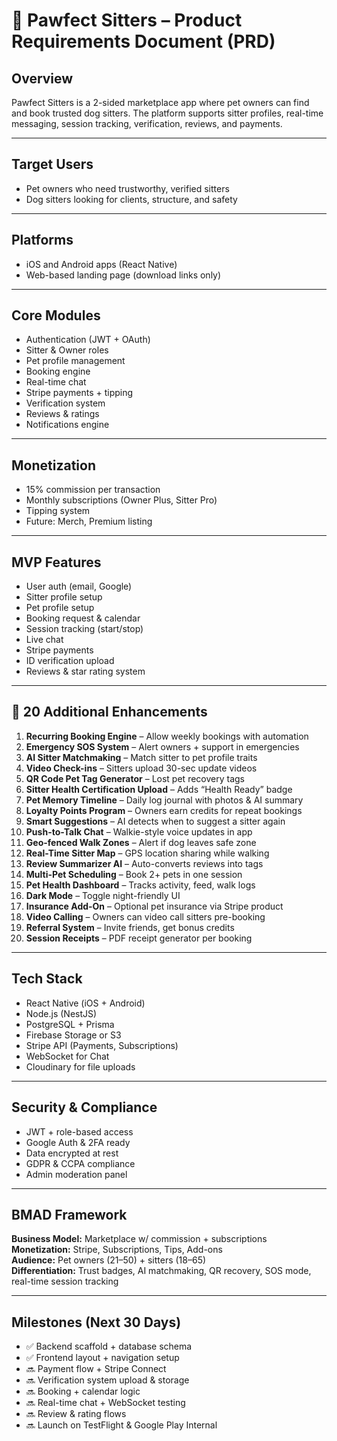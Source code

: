 
# 🐾 Pawfect Sitters – Product Requirements Document (PRD)

## Overview
Pawfect Sitters is a 2-sided marketplace app where pet owners can find and book trusted dog sitters. The platform supports sitter profiles, real-time messaging, session tracking, verification, reviews, and payments.

---

## Target Users
- Pet owners who need trustworthy, verified sitters
- Dog sitters looking for clients, structure, and safety

---

## Platforms
- iOS and Android apps (React Native)
- Web-based landing page (download links only)

---

## Core Modules
- Authentication (JWT + OAuth)
- Sitter & Owner roles
- Pet profile management
- Booking engine
- Real-time chat
- Stripe payments + tipping
- Verification system
- Reviews & ratings
- Notifications engine

---

## Monetization
- 15% commission per transaction
- Monthly subscriptions (Owner Plus, Sitter Pro)
- Tipping system
- Future: Merch, Premium listing

---

## MVP Features
- User auth (email, Google)
- Sitter profile setup
- Pet profile setup
- Booking request & calendar
- Session tracking (start/stop)
- Live chat
- Stripe payments
- ID verification upload
- Reviews & star rating system

---

## 🚀 20 Additional Enhancements

1. **Recurring Booking Engine** – Allow weekly bookings with automation
2. **Emergency SOS System** – Alert owners + support in emergencies
3. **AI Sitter Matchmaking** – Match sitter to pet profile traits
4. **Video Check-ins** – Sitters upload 30-sec update videos
5. **QR Code Pet Tag Generator** – Lost pet recovery tags
6. **Sitter Health Certification Upload** – Adds “Health Ready” badge
7. **Pet Memory Timeline** – Daily log journal with photos & AI summary
8. **Loyalty Points Program** – Owners earn credits for repeat bookings
9. **Smart Suggestions** – AI detects when to suggest a sitter again
10. **Push-to-Talk Chat** – Walkie-style voice updates in app
11. **Geo-fenced Walk Zones** – Alert if dog leaves safe zone
12. **Real-Time Sitter Map** – GPS location sharing while walking
13. **Review Summarizer AI** – Auto-converts reviews into tags
14. **Multi-Pet Scheduling** – Book 2+ pets in one session
15. **Pet Health Dashboard** – Tracks activity, feed, walk logs
16. **Dark Mode** – Toggle night-friendly UI
17. **Insurance Add-On** – Optional pet insurance via Stripe product
18. **Video Calling** – Owners can video call sitters pre-booking
19. **Referral System** – Invite friends, get bonus credits
20. **Session Receipts** – PDF receipt generator per booking

---

## Tech Stack
- React Native (iOS + Android)
- Node.js (NestJS)
- PostgreSQL + Prisma
- Firebase Storage or S3
- Stripe API (Payments, Subscriptions)
- WebSocket for Chat
- Cloudinary for file uploads

---

## Security & Compliance
- JWT + role-based access
- Google Auth & 2FA ready
- Data encrypted at rest
- GDPR & CCPA compliance
- Admin moderation panel

---

## BMAD Framework
**Business Model:** Marketplace w/ commission + subscriptions  
**Monetization:** Stripe, Subscriptions, Tips, Add-ons  
**Audience:** Pet owners (21–50) + sitters (18–65)  
**Differentiation:** Trust badges, AI matchmaking, QR recovery, SOS mode, real-time session tracking

---

## Milestones (Next 30 Days)
- ✅ Backend scaffold + database schema
- ✅ Frontend layout + navigation setup
- 🔜 Payment flow + Stripe Connect
- 🔜 Verification system upload & storage
- 🔜 Booking + calendar logic
- 🔜 Real-time chat + WebSocket testing
- 🔜 Review & rating flows
- 🔜 Launch on TestFlight & Google Play Internal
